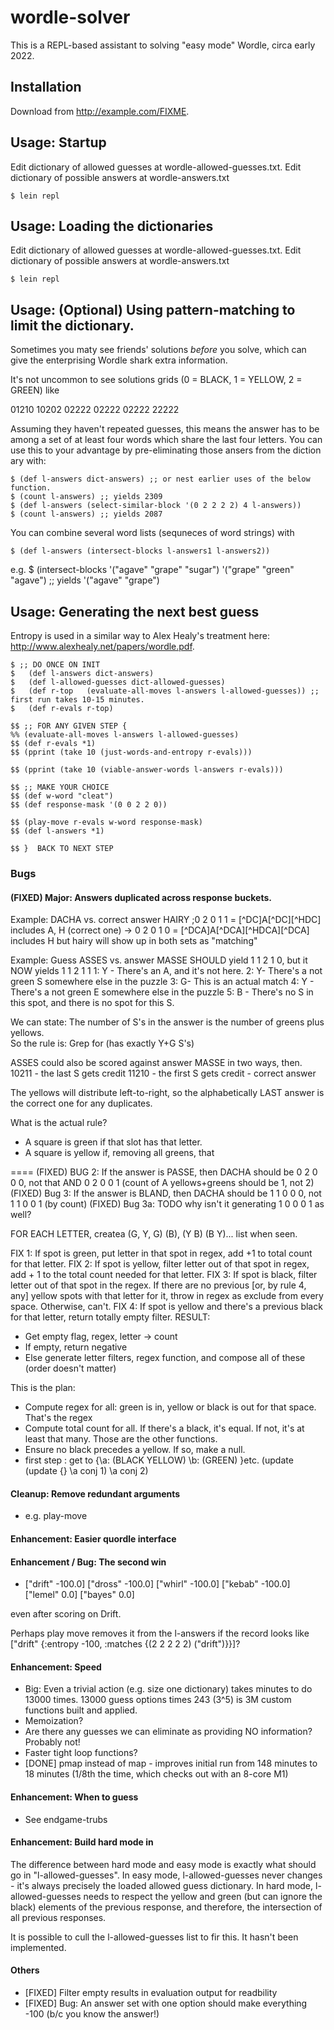 # wordle-solver

This is a REPL-based assistant to solving "easy mode" Wordle, circa early 2022.


## Installation

Download from http://example.com/FIXME.

## Usage: Startup

Edit dictionary of allowed guesses at wordle-allowed-guesses.txt.
Edit dictionary of possible answers at wordle-answers.txt

    $ lein repl

## Usage: Loading the dictionaries

Edit dictionary of allowed guesses at wordle-allowed-guesses.txt.
Edit dictionary of possible answers at wordle-answers.txt

    $ lein repl


## Usage: (Optional) Using pattern-matching to limit the dictionary.

Sometimes you maty see friends' solutions *before* you solve, which can give the enterprising Wordle shark extra information.

It's not uncommon to see solutions grids (0 = BLACK, 1 = YELLOW, 2 = GREEN) like 

01210
10202
02222
02222
02222
22222

Assuming they haven't repeated guesses, this means the answer has to be among a set of at least four words which share the last four letters.  You can use this to your advantage by pre-eliminating those ansers from the diction ary with:

	$ (def l-answers dict-answers) ;; or nest earlier uses of the below function.
	$ (count l-answers) ;; yields 2309
	$ (def l-answers (select-similar-block '(0 2 2 2 2) 4 l-answers))
	$ (count l-answers) ;; yields 2087

You can combine several word lists (sequneces of word strings) with

	$ (def l-answers (intersect-blocks l-answers1 l-answers2))

e.g. 
	$ (intersect-blocks '("agave" "grape" "sugar") '("grape" "green" "agave") ;; yields '("agave" "grape")

## Usage: Generating the next best guess

Entropy is used in a similar way to Alex Healy's treatment here: http://www.alexhealy.net/papers/wordle.pdf.

	$ ;; DO ONCE ON INIT
	$	(def l-answers dict-answers)
	$	(def l-allowed-guesses dict-allowed-guesses)
	$	(def r-top   (evaluate-all-moves l-answers l-allowed-guesses)) ;; first run takes 10-15 minutes.
	$	(def r-evals r-top)

	$$ ;; FOR ANY GIVEN STEP {
  	%% (evaluate-all-moves l-answers l-allowed-guesses)
    $$ (def r-evals *1)
  	$$ (pprint (take 10 (just-words-and-entropy r-evals)))

 	$$ (pprint (take 10 (viable-answer-words l-answers r-evals)))

  	$$ ;; MAKE YOUR CHOICE
	$$ (def w-word "cleat")
	$$ (def response-mask '(0 0 2 2 0))

	$$ (play-move r-evals w-word response-mask)
	$$ (def l-answers *1)

	$$ }  BACK TO NEXT STEP
### Bugs


#### (FIXED) Major: Answers duplicated across response buckets.

Example: DACHA vs. correct answer HAIRY
;0 2 0 1 1 = [^DC]A[^DC][^HDC] includes A, H
(correct one) -> 0 2 0 1 0 = [^DCA]A[^DCA][^HDCA][^DCA] includes H
but hairy will show up in both sets as "matching" 

Example: Guess ASSES vs. answer MASSE SHOULD yield 1 1 2 1 0, but it NOW yields 1 1 2 1 1
1: Y - There's an A, and it's not here.
2: Y- There's a not green S somewhere else in the puzzle
3: G- This is an actual match
4: Y - There's a not green E somewhere else in the puzzle
5: B - There's no S in this spot, and there is no spot for this S.

We can state: The number of S's in the answer is the number of greens plus yellows.  
So the rule is: Grep for (has exactly Y+G S's)

ASSES could also be scored against answer MASSE in two ways, then.
10211 - the last S gets credit
11210 - the first S gets credit - correct answer

The yellows will distribute left-to-right, so the alphabetically LAST answer is the correct one for any duplicates.


What is the actual rule?
- A square is green if that slot has that letter.
- A square is yellow if, removing all greens, that 

====
(FIXED) BUG 2: If the answer is PASSE, then DACHA should be 0 2 0 0 0, not that AND 0 2 0 0 1 (count of A yellows+greens should be 1, not 2)
(FIXED) Bug 3: If the answer is BLAND, then DACHA should be 1 1 0 0 0, not 1 1 0 0 1 (by count)
(FIXED) Bug 3a: TODO why isn't it generating 1 0 0 0 1 as well? 

FOR EACH LETTER, createa  (G, Y, G)  (B), (Y B) (B Y)... list when seen.

FIX 1: If spot is green, put letter in that spot in regex, add +1 to total count for that letter.
FIX 2: If spot is yellow, filter letter out of that spot in regex, add + 1 to the total count needed for that letter.
FIX 3: If spot is black, filter letter out of that spot in the regex.   If there are no previous [or, by rule 4, any] yellow spots with that letter for it, throw in regex as exclude from every space.  Otherwise, can't.
FIX 4: If spot is yellow and there's a previous black for that letter, return totally empty filter.
RESULT: 
- Get empty flag, regex, letter -> count
- If empty, return negative
- Else generate letter filters, regex function, and compose all of these (order doesn't matter)

This is the plan:
- Compute regex for all: green is in, yellow or black is out for that space.  That's the regex
- Compute total count for all.  If there's a black, it's equal.  If not, it's at least that many.  Those are the other functions.
- Ensure no black precedes a yellow.  If so, make a null.
- first step : get to
{\a: (BLACK YELLOW) \b: (GREEN) }etc.
 (update (update {} \a conj 1) \a conj 2)


#### Cleanup: Remove redundant arguments
- e.g. play-move

#### Enhancement: Easier quordle interface


#### Enhancement / Bug: The second win

- ["drift" -100.0]
 ["dross" -100.0]
 ["whirl" -100.0]
 ["kebab" -100.0]
 ["lemel" 0.0]
 ["bayes" 0.0]

 even after scoring on Drift.

Perhaps play move removes it from the l-answers if the record looks like ["drift" {:entropy -100, :matches {(2 2 2 2 2) ("drift")}}]?


#### Enhancement: Speed

- Big: Even a trivial action (e.g. size one dictionary) takes minutes to do 13000 times.  13000 guess options times 243 (3^5) is 3M custom functions built and applied.
- Memoization?
- Are there any guesses we can eliminate as providing NO information?  Probably not!
- Faster tight loop functions?
- [DONE] pmap instead of map - improves initial run from 148 minutes to 18 minutes (1/8th the time, which checks out with an 8-core M1)

#### Enhancement: When to guess

- See endgame-trubs

#### Enhancement: Build hard mode in

The difference between hard mode and easy mode is exactly what should go in "l-allowed-guesses".
In easy mode, l-allowed-guesses never changes - it's always precisely the loaded allowed guess dictionary.
In hard mode, l-allowed-guesses needs to respect the yellow and green (but can ignore the black) elements of the previous response, and therefore, the intersection of all previous responses.  

It is possible to cull the l-allowed-guesses list to fir this.  It hasn't been implemented.

#### Others

- [FIXED] Filter empty results in evaluation output for readbility
- [FIXED] Bug: An answer set with one option should make everything -100 (b/c you know the answer!)
